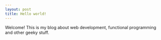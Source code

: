 ```yaml
---
layout: post
title: Hello world!
---
```


Welcome! This is my blog about web development, functional programming and other geeky stuff.

